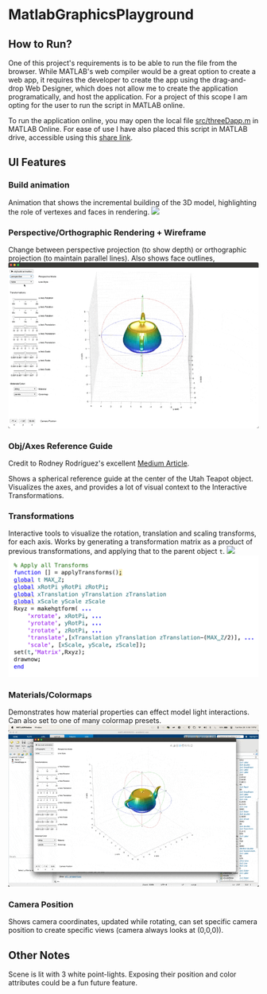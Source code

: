 # MatlabGraphicsPlayground


## How to Run?
One of this project's requirements is to be able to run the file from the browser. While MATLAB's web compiler would be a great option to create a web app, it requires the developer to create the app using the drag-and-drop Web Designer, which does not allow me to create the application programatically, and host the application. For a project of this scope I am opting for the user to run the script in MATLAB online. 

To run the application online, you may open the local file [src/threeDapp.m](src/threeDapp.m) in MATLAB Online. For ease of use I have also placed this script in MATLAB drive, accessible using this [share link](https://drive.matlab.com/sharing/4a1085e5-0515-4f2d-9677-01e2021c8df2).

## UI Features

### Build animation
Animation that shows the incremental building of the 3D model, highlighting the role of vertexes and faces in rendering.
![](Media/buildAnimation.gif)

### Perspective/Orthographic Rendering + Wireframe
Change between perspective projection (to show depth) or orthographic projection (to maintain parallel lines). Also shows face outlines,
![](Media/PerspectiveWireframe.gif)

### Obj/Axes Reference Guide
Credit to Rodney Rodríguez's excellent [Medium Article](https://medium.com/geekculture/3d-animations-made-simple-with-matlab-visualizing-flight-test-data-and-simulation-results-ed399cdcc711). 

Shows a spherical reference guide at the center of the Utah Teapot object. Visualizes the axes, and provides a lot of visual context to the Interactive Transformations.

### Transformations
Interactive tools to visualize the rotation, translation and scaling transforms, for each axis. Works by generating a transformation matrix as a product of previous transformations, and applying that to the parent object `t`.
![](Media/transforms.gif)
![](Media/transformsCode.png)

### Materials/Colormaps
Demonstrates how material properties can effect model light interactions. Can also set to one of many colormap presets.
![](Media/materialColormap.gif)

### Camera Position 
Shows camera coordinates, updated while rotating, can set specific camera position to create specific views (camera always looks at (0,0,0)).

## Other Notes
Scene is lit with 3 white point-lights. Exposing their position and color attributes could be  a fun future feature. 